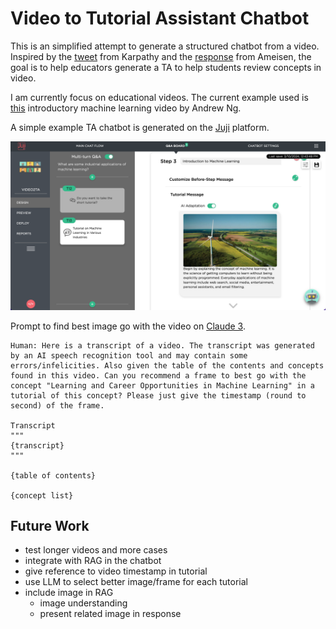 # Video to Tutorial Assistant Chatbot

This is an simplified attempt to generate a structured chatbot from a video. Inspired by the [tweet](https://x.com/karpathy/status/1760740503614836917?s=20) from Karpathy and the [response](https://x.com/mlpowered/status/1764718705991442622?s=20) from Ameisen, the goal is to help educators generate a TA to help students review concepts in video. 

I am currently focus on educational videos. The current example used is [this](https://youtu.be/vStJoetOxJg?feature=shared) introductory machine learning video by Andrew Ng.

A simple example TA chatbot is generated on the [Juji](https://juji.io/) platform.

![generated tutorial step with frame image](img/juji_screenshot_1.png?raw=true "Screenshot of generated tutorial step with frame image")

Prompt to find best image go with the video on [Claude 3](https://console.anthropic.com).
```
Human: Here is a transcript of a video. The transcript was generated by an AI speech recognition tool and may contain some errors/infelicities. Also given the table of the contents and concepts found in this video. Can you recommend a frame to best go with the concept "Learning and Career Opportunities in Machine Learning" in a tutorial of this concept? Please just give the timestamp (round to second) of the frame.

Transcript
"""
{transcript}
"""

{table of contents}

{concept list}
```

## Future Work
- test longer videos and more cases
- integrate with RAG in the chatbot
- give reference to video timestamp in tutorial
- use LLM to select better image/frame for each tutorial
- include image in RAG
  - image understanding
  - present related image in response